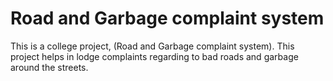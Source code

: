 # Road and Garbage complaint system
This is a college project, (Road and Garbage complaint system). This project helps in lodge complaints regarding to bad roads and garbage around the streets.
